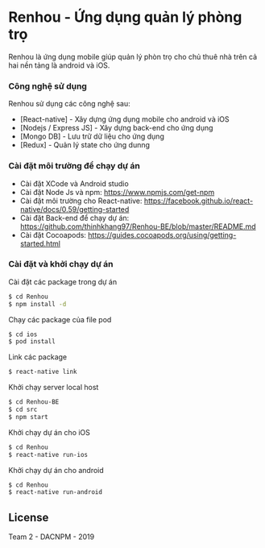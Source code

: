 # Renhou - Ứng dụng quản lý phòng trọ

Renhou là ứng dụng mobile giúp quản lý phòn trọ cho chủ  thuê nhà trên cả hai nền tảng là android và iOS.

### Công nghệ sử dụng

Renhou sử dụng các công nghệ sau:

* [React-native] - Xây dựng ứng dụng mobile cho android và iOS
* [Nodejs / Express JS] - Xây dựng back-end cho ứng dụng
* [Mongo DB] - Lưu trữ dữ liệu cho ứng dụng
* [Redux] - Quản lý state cho ứng dunng

### Cài đặt môi trường để chạy dự án
* Cài đặt XCode và Android studio
* Cài đặt Node Js và npm: https://www.npmjs.com/get-npm
* Cài đặt môi trường cho React-native: https://facebook.github.io/react-native/docs/0.59/getting-started
* Cài đặt Back-end để chạy dự án: https://github.com/thinhkhang97/Renhou-BE/blob/master/README.md
* Cài đặt Cocoapods: https://guides.cocoapods.org/using/getting-started.html

### Cài đặt và khởi chạy dự án
Cài đặt các package trong dự án

```sh
$ cd Renhou
$ npm install -d
```

Chạy các package của file pod
```sh
$ cd ios
$ pod install
```

Link các package
```sh
$ react-native link
```

Khởi chạy server local host
```sh
$ cd Renhou-BE
$ cd src
$ npm start
```

Khởi chạy dự án cho iOS
```sh
$ cd Renhou
$ react-native run-ios
```

Khởi chạy dự án cho android
```sh
$ cd Renhou
$ react-native run-android
```

License
----

Team 2 - DACNPM - 2019
